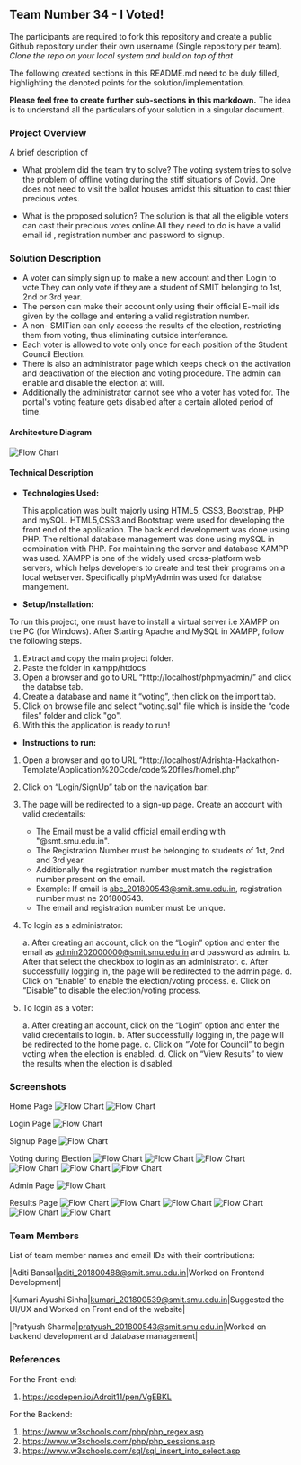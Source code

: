 ## Team Number 34 - I Voted!

The participants are required to fork this repository and create a public Github repository under their own username (Single repository per team). _Clone the repo on your local system and build on top of that_

The following created sections in this README.md need to be duly filled, highlighting the denoted points for the solution/implementation.

**Please feel free to create further sub-sections in this markdown.** The idea is to understand all the particulars of your solution in a singular document.

### Project Overview

A brief description of

- What problem did the team try to solve?
  The voting system tries to solve the problem of offline voting during the stiff situations of Covid. One does not
  need to visit the ballot houses amidst this situation to cast thier precious votes.

- What is the proposed solution?
  The solution is that all the eligible voters can cast their precious votes online.All they need to do is have a valid email id , registration number and password to signup.

### Solution Description

- A voter can simply sign up to make a new account and then Login to vote.They can only vote if they are a student of SMIT belonging to 1st, 2nd or 3rd year.
- The person can make their account only using their official E-mail ids given by the collage and entering a valid registration number.
- A non- SMITian can only access the results of the election, restricting them from voting, thus eliminating outside interferance.
- Each voter is allowed to vote only once for each position of the Student Council Election.
- There is also an administrator page which keeps check on the activation and deactivation of the election and voting procedure. The admin can enable and disable the election at will.
- Additionally the administrator cannot see who a voter has voted for. The portal's voting feature gets disabled after a certain alloted period of time.

#### Architecture Diagram

![Flow Chart](screenshots/flowchart.png?raw=true "Flow-Chart")

#### Technical Description

- **Technologies Used:**

  This application was built majorly using HTML5, CSS3, Bootstrap, PHP and mySQL. HTML5,CSS3 and Bootstrap were used for developing the front end of the application. The back end development was done using PHP. The reltional database management was done using mySQL in combination with PHP.
  For maintaining the server and database XAMPP was used. XAMPP is one of the widely used cross-platform web servers, which helps developers to create and test their programs on a local webserver. Specifically phpMyAdmin was used for databse mangement.

- **Setup/Installation:**

To run this project, one must have to install a virtual server i.e XAMPP on the PC (for Windows). After Starting Apache and MySQL in XAMPP, follow the following steps.

1. Extract and copy the main project folder.
2. Paste the folder in xampp/htdocs
3. Open a browser and go to URL “http://localhost/phpmyadmin/” and click the databse tab.
4. Create a database and name it “voting”, then click on the import tab.
5. Click on browse file and select “voting.sql” file which is inside the “code files” folder and click "go".
6. With this the application is ready to run!

- **Instructions to run:**

1. Open a browser and go to URL “http://localhost/Adrishta-Hackathon-Template/Application%20Code/code%20files/home1.php”
2. Click on “Login/SignUp” tab on the navigation bar:
3. The page will be redirected to a sign-up page. Create an account with valid credentails:

   - The Email must be a valid official email ending with "@smt.smu.edu.in".
   - The Registration Number must be belonging to students of 1st, 2nd and 3rd year.
   - Additionally the registration number must match the registration number present on the email.
   - Example: If email is abc_201800543@smit.smu.edu.in, registration number must ne 201800543.
   - The email and registration number must be unique.

4. To login as a administrator:

   a. After creating an account, click on the “Login” option and enter the email as admin202000000@smit.smu.edu.in and password as admin.
   b. After that select the checkbox to login as an administrator.
   c. After successfully logging in, the page will be redirected to the admin page.
   d. Click on “Enable” to enable the election/voting process.
   e. Click on “Disable” to disable the election/voting process.

5. To login as a voter:

   a. After creating an account, click on the “Login” option and enter the valid credentails to login.
   b. After successfully logging in, the page will be redirected to the home page.
   c. Click on “Vote for Council” to begin voting when the election is enabled.
   d. Click on “View Results” to view the results when the election is disabled.

### Screenshots

Home Page
![Flow Chart](screenshots/Screenshot71.png?raw=true "Flow-Chart")
![Flow Chart](screenshots/Screenshot72.png?raw=true "Flow-Chart")

Login Page
![Flow Chart](screenshots/Screenshot76.png?raw=true "Flow-Chart")

Signup Page
![Flow Chart](screenshots/Screenshot75.png?raw=true "Flow-Chart")

Voting during Election
![Flow Chart](screenshots/Screenshot65.png?raw=true "Flow-Chart")
![Flow Chart](screenshots/Screenshot66.png?raw=true "Flow-Chart")
![Flow Chart](screenshots/Screenshot67.png?raw=true "Flow-Chart")
![Flow Chart](screenshots/Screenshot68.png?raw=true "Flow-Chart")
![Flow Chart](screenshots/Screenshot69.png?raw=true "Flow-Chart")
![Flow Chart](screenshots/Screenshot70.png?raw=true "Flow-Chart")

Admin Page
![Flow Chart](screenshots/Screenshot64.png?raw=true "Flow-Chart")

Results Page
![Flow Chart](screenshots/Screenshot58.png?raw=true "Flow-Chart")
![Flow Chart](screenshots/Screenshot59.png?raw=true "Flow-Chart")
![Flow Chart](screenshots/Screenshot60.png?raw=true "Flow-Chart")
![Flow Chart](screenshots/Screenshot61.png?raw=true "Flow-Chart")
![Flow Chart](screenshots/Screenshot62.png?raw=true "Flow-Chart")
![Flow Chart](screenshots/Screenshot63.png?raw=true "Flow-Chart")

### Team Members

List of team member names and email IDs with their contributions:

|Aditi Bansal|aditi_201800488@smit.smu.edu.in|Worked on Frontend Development|

|Kumari Ayushi Sinha|kumari_201800539@smit.smu.edu.in|Suggested the UI/UX and Worked on Front end of the website|

|Pratyush Sharma|pratyush_201800543@smit.smu.edu.in|Worked on backend development and database management|

### References

For the Front-end:

1. https://codepen.io/Adroit11/pen/VgEBKL

For the Backend:

1. https://www.w3schools.com/php/php_regex.asp
2. https://www.w3schools.com/php/php_sessions.asp
3. https://www.w3schools.com/sql/sql_insert_into_select.asp
